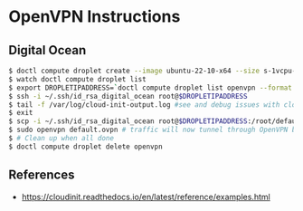 # OpenVPN Instructions

## Digital Ocean

```bash
$ doctl compute droplet create --image ubuntu-22-10-x64 --size s-1vcpu-1gb --region nyc1 --ssh-keys 38070866 --user-data-file cloud_config.yaml openvpn
$ watch doctl compute droplet list
$ export DROPLETIPADDRESS=`doctl compute droplet list openvpn --format PublicIPv4 --no-header`
$ ssh -i ~/.ssh/id_rsa_digital_ocean root@$DROPLETIPADDRESS
$ tail -f /var/log/cloud-init-output.log #see and debug issues with cloud init script
$ exit
$ scp -i ~/.ssh/id_rsa_digital_ocean root@$DROPLETIPADDRESS:/root/default.ovpn .
$ sudo openvpn default.ovpn # traffic will now tunnel through OpenVPN box
$ # Clean up when all done
$ doctl compute droplet delete openvpn
```

## References

- https://cloudinit.readthedocs.io/en/latest/reference/examples.html